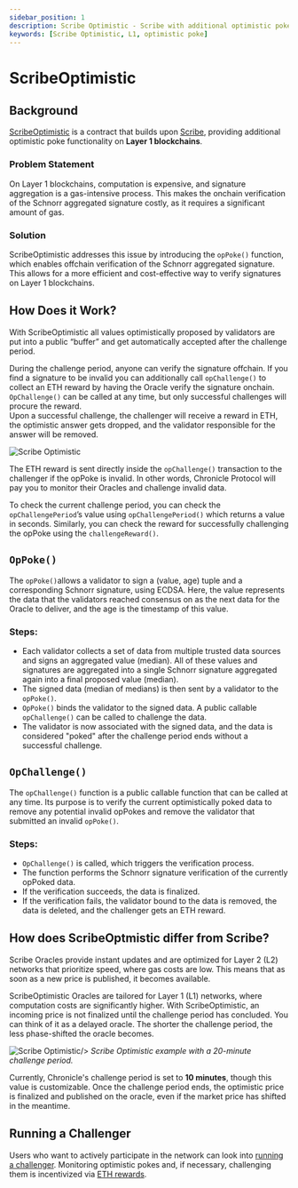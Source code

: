 ```yaml
---
sidebar_position: 1
description: Scribe Optimistic - Scribe with additional optimistic poke functionality on Layer 1 blockchains
keywords: [Scribe Optimistic, L1, optimistic poke]
---
```

# ScribeOptimistic

## Background

[ScribeOptimistic](https://github.com/chronicleprotocol/scribe/blob/41f25a8a40f1a1d2ef62d6a073f98a3c57d23579/src/ScribeOptimistic.sol) is a contract that builds upon [Scribe](https://github.com/chronicleprotocol/scribe/blob/41f25a8a40f1a1d2ef62d6a073f98a3c57d23579/src/Scribe.sol), providing additional optimistic poke functionality on **Layer 1 blockchains**. 

### Problem Statement

On Layer 1 blockchains, computation is expensive, and signature aggregation is a gas-intensive process. This makes the onchain verification of the Schnorr aggregated signature costly, as it requires a significant amount of gas.

### Solution

ScribeOptimistic addresses this issue by introducing the `opPoke()` function, which enables offchain verification of the Schnorr aggregated signature. This allows for a more efficient and cost-effective way to verify signatures on Layer 1 blockchains.

## How Does it Work?
With  ScribeOptimistic all values optimistically proposed by validators are put into a public “buffer” and get automatically accepted after the challenge period.

During the challenge period, anyone can verify the signature offchain. If you find a signature to be invalid you can additionally call `opChallenge()` to collect an ETH reward by having the Oracle verify the signature onchain. `OpChallenge()` can be called at any time, but only successful challenges will procure the reward.  
Upon a successful challenge, the challenger will receive a reward in ETH, the optimistic answer gets dropped, and the validator responsible for the answer will be removed.


<div style={{textAlign: 'center'}}>
<img
    src="/img/Intro/Scribe/scribeOp.png"
    alt="Scribe Optimistic"
/>
</div>

The ETH reward is sent directly inside the `opChallenge()` transaction to the challenger if the opPoke is invalid. In other words, Chronicle Protocol will pay you to monitor their Oracles and challenge invalid data. 

To check the current challenge period, you can check the `opChallengePeriod`’s value using `opChallengePeriod()` which returns a value in seconds. Similarly, you can check the reward for successfully challenging the opPoke using the `challengeReward()`.

## `OpPoke()`

The `opPoke()`allows a validator to sign a (value, age) tuple and a corresponding Schnorr signature, using ECDSA. Here, the value represents the data that the validators reached consensus on as the next data for the Oracle to deliver, and the age is the timestamp of this value.

### Steps:

- Each validator collects a set of data from multiple trusted data sources and signs an aggregated value (median). All of these values and signatures are aggregated into a single Schnorr signature  aggregated again into a final proposed value (median).
- The signed data (median of medians) is then sent by a validator to the `opPoke()`.
- `OpPoke()` binds the validator to the signed data. A public callable `opChallenge()` can be called to challenge the data.
- The validator is now associated with the signed data, and the data is considered "poked" after the challenge period ends without a successful challenge.

## `OpChallenge()`

The `opChallenge()` function is a public callable function that can be called at any time. Its purpose is to verify the current optimistically poked data to remove any potential invalid opPokes and remove the validator that submitted an invalid `opPoke()`.

### Steps:

- `OpChallenge()` is called, which triggers the verification process.
- The function performs the Schnorr signature verification of the currently opPoked data.
- If the verification succeeds, the data is finalized.
- If the verification fails, the validator bound to the data is removed, the data is deleted, and the challenger gets an ETH reward.

## How does ScribeOptmistic differ from Scribe?
Scribe Oracles provide instant updates and are optimized for Layer 2 (L2) networks that prioritize speed, where gas costs are low. This means that as soon as a new price is published, it becomes available.

ScribeOptimistic Oracles are tailored for Layer 1 (L1) networks, where computation costs are significantly higher. With ScribeOptimistic, an incoming price is not finalized until the challenge period has concluded.  You can think of it as a delayed oracle. The shorter the challenge period, the less phase-shifted the oracle becomes.

<div style={{textAlign: 'center'}}>
<img
    src="/img/Intro/Scribe/buffer.png"
    alt="Scribe Optimistic"
  
/>
*Scribe Optimistic example with a 20-minute challenge period.*
</div>


Currently, Chronicle's challenge period is set to **10 minutes**, though this value is customizable. Once the challenge period ends, the optimistic price is finalized and published on the oracle, even if the market price has shifted in the meantime.

## Running a Challenger

Users who want to actively participate in the network can look into [running a challenger](https://github.com/chronicleprotocol/challenger-rs). Monitoring optimistic pokes and, if necessary, challenging them is incentivized via [ETH rewards](https://github.com/chronicleprotocol/scribe/blob/main/src/IScribeOptimistic.sol).